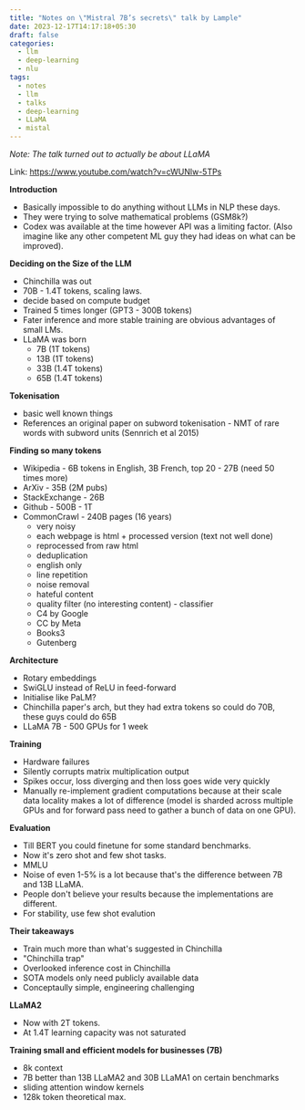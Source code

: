 ```yaml
---
title: "Notes on \"Mistral 7B’s secrets\" talk by Lample"
date: 2023-12-17T14:17:18+05:30
draft: false
categories:
  - llm
  - deep-learning
  - nlu
tags:
  - notes
  - llm
  - talks
  - deep-learning
  - LLaMA
  - mistal
---
```


*Note: The talk turned out to actually be about LLaMA*


Link: https://www.youtube.com/watch?v=cWUNlw-5TPs

**Introduction**

* Basically impossible to do anything without LLMs in NLP these days.
* They were trying to solve mathematical problems (GSM8k?)
* Codex was available at the time however API was a limiting factor. (Also imagine like any other competent
ML guy they had ideas on what can be improved).

**Deciding on the Size of the LLM**

* Chinchilla was out
* 70B - 1.4T tokens, scaling laws.
* decide based on compute budget
* Trained 5 times longer (GPT3 - 300B tokens)
* Fater inference and more stable training are obvious advantages of small LMs.
* LLaMA was born
    - 7B (1T tokens)
    - 13B (1T tokens)
    - 33B (1.4T tokens)
    - 65B (1.4T tokens)

**Tokenisation**

* basic well known things
* References an original paper on subword tokenisation - NMT of rare words with subword units (Sennrich et al 2015)

**Finding so many tokens**

* Wikipedia - 6B tokens in English, 3B French, top 20 - 27B (need 50 times more)
* ArXiv - 35B (2M pubs)
* StackExchange - 26B
* Github - 500B - 1T
* CommonCrawl - 240B pages (16 years)
    - very noisy
    - each webpage is html + processed version (text not well done)
    - reprocessed from raw html
    - deduplication
    - english only
    - line repetition
    - noise removal
    - hateful content
    - quality filter (no interesting content) - classifier
    - C4 by Google
    - CC by Meta
    - Books3
    - Gutenberg

**Architecture**

* Rotary embeddings
* SwiGLU instead of ReLU in feed-forward
* Initialise like PaLM?
* Chinchilla paper's arch, but they had extra tokens so could do 70B, these guys could do 65B
* LLaMA 7B - 500 GPUs for 1 week

**Training**

- Hardware failures
- Silently corrupts matrix multiplication output
- Spikes occur, loss diverging and then loss goes wide very quickly
- Manually re-implement gradient computations because at their scale data locality makes a lot of difference (model is sharded across multiple GPUs and for forward pass need to gather a bunch of data on one GPU).


**Evaluation**

* Till BERT you could finetune for some standard benchmarks.
* Now it's zero shot and few shot tasks.
* MMLU
* Noise of even 1-5% is a lot because that's the difference between 7B and 13B LLaMA.
* People don't believe your results because the implementations are different.
* For stability, use few shot evalution


**Their takeaways**

* Train much more than what's suggested in Chinchilla
* "Chinchilla trap"
* Overlooked inference cost in Chinchilla
* SOTA models only need publicly available data
* Conceptaully simple, engineering challenging

**LLaMA2**

* Now with 2T tokens.
* At 1.4T learning capacity was not saturated


**Training small and efficient models for businesses (7B)**

* 8k context
* 7B better than 13B LLaMA2 and 30B LLaMA1 on certain benchmarks
* sliding attention window kernels
* 128k token theoretical max.
